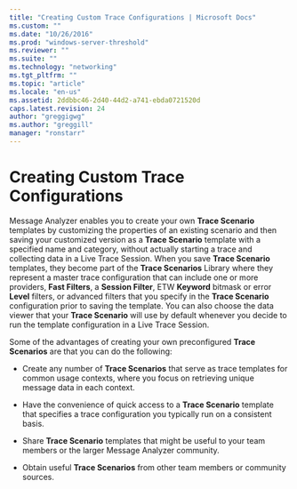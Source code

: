 ```yaml
---
title: "Creating Custom Trace Configurations | Microsoft Docs"
ms.custom: ""
ms.date: "10/26/2016"
ms.prod: "windows-server-threshold"
ms.reviewer: ""
ms.suite: ""
ms.technology: "networking"
ms.tgt_pltfrm: ""
ms.topic: "article"
ms.locale: "en-us"
ms.assetid: 2ddbbc46-2d40-44d2-a741-ebda0721520d
caps.latest.revision: 24
author: "greggigwg"
ms.author: "greggill"
manager: "ronstarr"
---
```

# Creating Custom Trace Configurations
Message Analyzer enables you to create your own **Trace Scenario** templates by customizing the properties of an existing scenario and then saving your customized version as a **Trace Scenario** template with a specified name and category, without actually starting a trace and collecting data in a Live Trace Session. When you save **Trace Scenario** templates, they become part of the **Trace Scenarios** Library where they represent a master trace configuration that can include one or more providers, **Fast Filters**, a **Session Filter**, ETW **Keyword** bitmask or error **Level** filters, or advanced filters that you specify in the **Trace Scenario** configuration prior to saving the template. You can also choose the data viewer that your **Trace Scenario** will use by default whenever you decide to run the template configuration in a Live Trace Session.  
  
 Some of the advantages of creating your own preconfigured **Trace Scenarios** are that you can do the following:  
  
-   Create any number of **Trace Scenarios** that serve as trace templates for common usage contexts, where you focus on retrieving unique message data in each context.  
  
-   Have the convenience of quick access to a **Trace Scenario** template that specifies a trace configuration you typically run on a consistent basis.  
  
-   Share **Trace Scenario** templates that might be useful to your team members or the larger Message Analyzer community.  
  
-   Obtain useful **Trace Scenarios** from other team members or community sources.